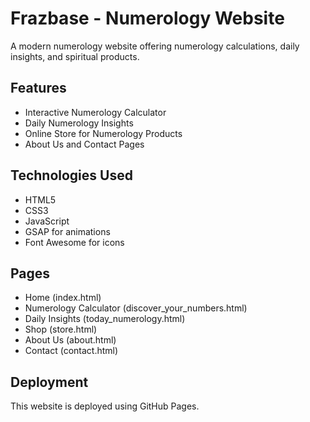 # Frazbase - Numerology Website

A modern numerology website offering numerology calculations, daily insights, and spiritual products.

## Features

- Interactive Numerology Calculator
- Daily Numerology Insights
- Online Store for Numerology Products
- About Us and Contact Pages

## Technologies Used

- HTML5
- CSS3
- JavaScript
- GSAP for animations
- Font Awesome for icons

## Pages

- Home (index.html)
- Numerology Calculator (discover_your_numbers.html)
- Daily Insights (today_numerology.html)
- Shop (store.html)
- About Us (about.html)
- Contact (contact.html)

## Deployment

This website is deployed using GitHub Pages.
